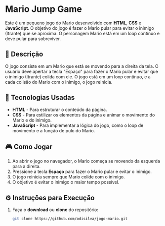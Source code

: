 # Mario Jump Game

Este é um pequeno jogo do Mario desenvolvido com **HTML**, **CSS** e **JavaScript**. O objetivo do jogo é fazer o Mario pular para evitar o inimigo (Itrante) que se aproxima. O personagem Mario está em um loop contínuo e deve pular para sobreviver.

## 📝 **Descrição**

O jogo consiste em um Mario que está se movendo para a direita da tela. O usuário deve apertar a tecla "Espaço" para fazer o Mario pular e evitar que o inimigo (Itrante) colida com ele. O jogo está em um loop contínuo, e a cada colisão do Mario com o inimigo, o jogo reinicia. 

## 🚀 **Tecnologias Usadas**

- **HTML** - Para estruturar o conteúdo da página.
- **CSS** - Para estilizar os elementos da página e animar o movimento do Mario e do inimigo.
- **JavaScript** - Para implementar a lógica do jogo, como o loop de movimento e a função de pulo do Mario.

## 🎮 **Como Jogar**

1. Ao abrir o jogo no navegador, o Mario começa se movendo da esquerda para a direita.
2. Pressione a tecla **Espaço** para fazer o Mario pular e evitar o inimigo.
3. O jogo reinicia sempre que Mario colide com o inimigo.
4. O objetivo é evitar o inimigo o maior tempo possível.

## ⚙️ **Instruções para Execução**

1. Faça o **download** ou **clone** do repositório:
   ```bash
   git clone https://github.com/odisilva/jogo-mario.git

